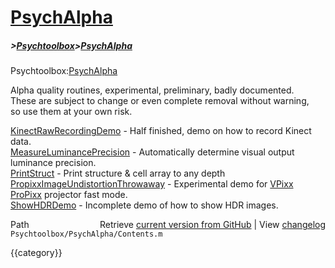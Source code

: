 # [PsychAlpha](PsychAlpha)
##### >[Psychtoolbox](Psychtoolbox)>[PsychAlpha](PsychAlpha)

Psychtoolbox:[PsychAlpha](PsychAlpha)  
  
Alpha quality routines, experimental, preliminary, badly documented.  
These are subject to change or even complete removal without warning,  
so use them at your own risk.  
  
  
  [KinectRawRecordingDemo](KinectRawRecordingDemo)    - Half finished, demo on how to record Kinect data.  
  [MeasureLuminancePrecision](MeasureLuminancePrecision) - Automatically determine visual output luminance precision.  
  [PrintStruct](PrintStruct)               - Print structure & cell array to any depth  
  [PropixxImageUndistortionThrowaway](PropixxImageUndistortionThrowaway) - Experimental demo for [VPixx](VPixx) [ProPixx](ProPixx) projector fast mode.  
  [ShowHDRDemo](ShowHDRDemo)               - Incomplete demo of how to show HDR images.  




<div class="code_header" style="text-align:right;">
  <span style="float:left;">Path&nbsp;&nbsp;</span> <span class="counter">Retrieve <a href=
  "https://raw.github.com/Psychtoolbox-3/Psychtoolbox-3/beta/Psychtoolbox/PsychAlpha/Contents.m">current version from GitHub</a> | View <a href=
  "https://github.com/Psychtoolbox-3/Psychtoolbox-3/commits/beta/Psychtoolbox/PsychAlpha/Contents.m">changelog</a></span>
</div>
<div class="code">
  <code>Psychtoolbox/PsychAlpha/Contents.m</code>
</div>

{{category}}